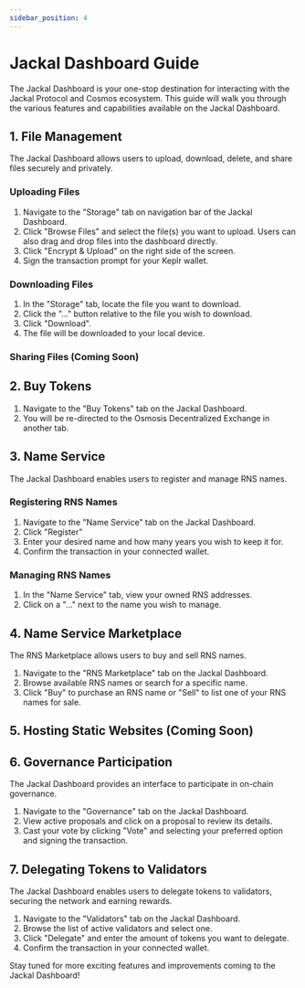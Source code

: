 ```yaml
---
sidebar_position: 4
---
```


# Jackal Dashboard Guide

The Jackal Dashboard is your one-stop destination for interacting with the Jackal Protocol and Cosmos ecosystem. This guide will walk you through the various features and capabilities available on the Jackal Dashboard.

## 1. File Management

The Jackal Dashboard allows users to upload, download, delete, and share files securely and privately.

### Uploading Files

1. Navigate to the "Storage" tab on navigation bar of the Jackal Dashboard.
2. Click "Browse Files" and select the file(s) you want to upload. Users can also drag and drop files into the dashboard directly.
3. Click "Encrypt & Upload" on the right side of the screen. 
4. Sign the transaction prompt for your Keplr wallet. 

### Downloading Files

1. In the "Storage" tab, locate the file you want to download.
2. Click the "..." button relative to the file you wish to download.
3. Click "Download". 
4. The file will be downloaded to your local device.

### Sharing Files (Coming Soon)

## 2. Buy Tokens

1. Navigate to the "Buy Tokens" tab on the Jackal Dashboard.
2. You will be re-directed to the Osmosis Decentralized Exchange in another tab. 


## 3. Name Service

The Jackal Dashboard enables users to register and manage RNS names.

### Registering RNS Names

1. Navigate to the "Name Service" tab on the Jackal Dashboard.
2. Click "Register" 
3. Enter your desired name and how many years you wish to keep it for. 
4. Confirm the transaction in your connected wallet.

### Managing RNS Names

1. In the "Name Service" tab, view your owned RNS addresses.
2. Click on a "..." next to the name you wish to manage. 

## 4. Name Service Marketplace

The RNS Marketplace allows users to buy and sell RNS names.

1. Navigate to the "RNS Marketplace" tab on the Jackal Dashboard.
2. Browse available RNS names or search for a specific name.
3. Click "Buy" to purchase an RNS name or "Sell" to list one of your RNS names for sale.

## 5. Hosting Static Websites (Coming Soon) 

## 6. Governance Participation

The Jackal Dashboard provides an interface to participate in on-chain governance.

1. Navigate to the "Governance" tab on the Jackal Dashboard.
2. View active proposals and click on a proposal to review its details.
3. Cast your vote by clicking "Vote" and selecting your preferred option and signing the transaction.

## 7. Delegating Tokens to Validators

The Jackal Dashboard enables users to delegate tokens to validators, securing the network and earning rewards.

1. Navigate to the "Validators" tab on the Jackal Dashboard.
2. Browse the list of active validators and select one.
3. Click "Delegate" and enter the amount of tokens you want to delegate.
4. Confirm the transaction in your connected wallet.

Stay tuned for more exciting features and improvements coming to the Jackal Dashboard!

